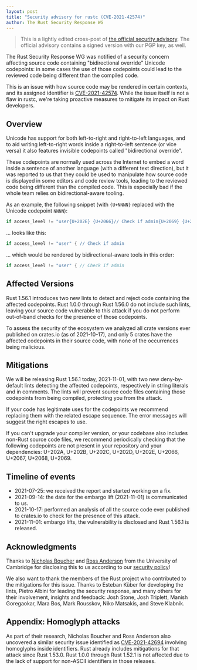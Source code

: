 ```yaml
---
layout: post
title: "Security advisory for rustc (CVE-2021-42574)"
author: The Rust Security Response WG
---
```


> This is a lightly edited cross-post of [the official security advisory][advisory]. The
> official advisory contains a signed version with our PGP key, as well.

[advisory]: https://groups.google.com/g/rustlang-security-announcements/c/bKPH8XYMvJU

The Rust Security Response WG was notified of a security concern affecting
source code containing "bidirectional override" Unicode codepoints: in some
cases the use of those codepoints could lead to the reviewed code being
different than the compiled code.

This is an issue with how source code may be rendered in certain contexts, and
its assigned identifier is [CVE-2021-42574]. While the issue itself is not a flaw
in rustc, we're taking proactive measures to mitigate its impact on Rust developers.

## Overview

Unicode has support for both left-to-right and right-to-left languages, and to
aid writing left-to-right words inside a right-to-left sentence (or vice versa)
it also features invisible codepoints called "bidirectional override".

These codepoints are normally used across the Internet to embed a word inside a
sentence of another language (with a different text direction), but it was
reported to us that they could be used to manipulate how source code is
displayed in some editors and code review tools, leading to the reviewed code
being different than the compiled code. This is especially bad if the whole
team relies on bidirectional-aware tooling.

As an example, the following snippet (with `{U+NNNN}` replaced with the Unicode
codepoint `NNNN`):

```rust
if access_level != "user{U+202E} {U+2066}// Check if admin{U+2069} {U+2066}" {
```

... looks like this:

```rust
if access_level != "user‮ ⁦// Check if admin⁩ ⁦" {
```

... which would be rendered by bidirectional-aware tools in this order:

```rust
if access_level != "user" { // Check if admin
```

## Affected Versions

Rust 1.56.1 introduces two new lints to detect and reject code containing the
affected codepoints. Rust 1.0.0 through Rust 1.56.0 do not include such lints,
leaving your source code vulnerable to this attack if you do not perform
out-of-band checks for the presence of those codepoints.

To assess the security of the ecosystem we analyzed all crate versions ever
published on crates.io (as of 2021-10-17), and only 5 crates have the affected
codepoints in their source code, with none of the occurrences being malicious.

## Mitigations

We will be releasing Rust 1.56.1 today, 2021-11-01, with two new
deny-by-default lints detecting the affected codepoints, respectively in string
literals and in comments. The lints will prevent source code files containing
those codepoints from being compiled, protecting you from the attack.

If your code has legitimate uses for the codepoints we recommend replacing them
with the related escape sequence. The error messages will suggest the right
escapes to use.

If you can't upgrade your compiler version, or your codebase also includes
non-Rust source code files, we recommend periodically checking that the
following codepoints are not present in your repository and your dependencies:
U+202A, U+202B, U+202C, U+202D, U+202E, U+2066, U+2067, U+2068, U+2069.

## Timeline of events

* 2021-07-25: we received the report and started working on a fix.
* 2021-09-14: the date for the embargo lift (2021-11-01) is communicated to us.
* 2021-10-17: performed an analysis of all the source code ever published to
  crates.io to check for the presence of this attack.
* 2021-11-01: embargo lifts, the vulnerability is disclosed and Rust 1.56.1 is
  released.

## Acknowledgments

Thanks to [Nicholas Boucher][1] and [Ross Anderson][2] from the University of
Cambridge for disclosing this to us according to our [security policy][3]!

We also want to thank the members of the Rust project who contributed to the
mitigations for this issue. Thanks to Esteban Küber for developing the lints,
Pietro Albini for leading the security response, and many others for their
involvement, insights and feedback: Josh Stone, Josh Triplett, Manish
Goregaokar, Mara Bos, Mark Rousskov, Niko Matsakis, and Steve Klabnik.

## Appendix: Homoglyph attacks

As part of their research, Nicholas Boucher and Ross Anderson also uncovered a
similar security issue identified as [CVE-2021-42694] involving homoglyphs inside
identifiers. Rust already includes mitigations for that attack since Rust
1.53.0. Rust 1.0.0 through Rust 1.52.1 is not affected due to the lack of
support for non-ASCII identifiers in those releases.

[1]: https://github.com/nickboucher
[2]: https://www.cl.cam.ac.uk/~rja14
[3]: https://www.rust-lang.org/policies/security

[CVE-2021-42574]: https://cve.mitre.org/cgi-bin/cvename.cgi?name=CVE-2021-42574
[CVE-2021-42694]: https://cve.mitre.org/cgi-bin/cvename.cgi?name=CVE-2021-42694
